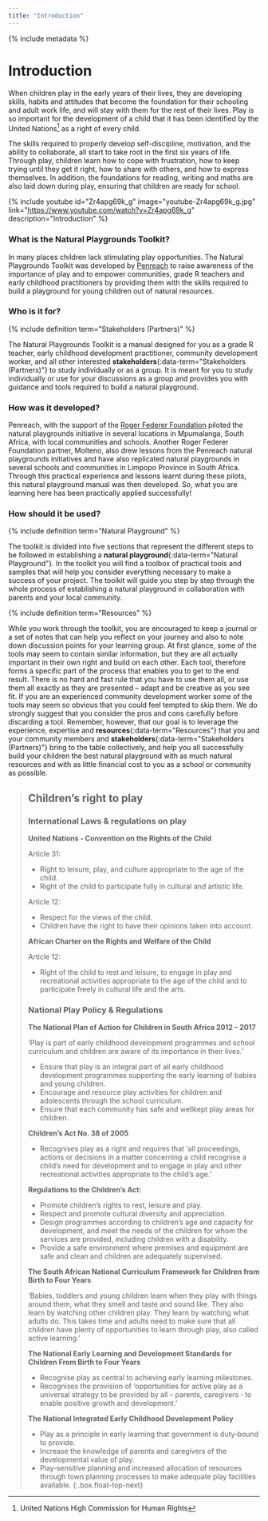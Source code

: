 ```yaml
---
title: "Introduction"
---
```


{% include metadata %}

# Introduction

When children play in the early years of their lives, they are developing skills, habits and attitudes that become the foundation for their schooling and adult work life, and will stay with them for the rest of their lives. Play is so important for the development of a child that it has been identified by the United Nations[^1] as a right of every child.

[^1]: United Nations High Commission for Human Rights

The skills required to properly develop self-discipline, motivation, and the ability to collaborate, all start to take root in the first six years of life. Through play, children learn how to cope with frustration, how to keep trying until they get it right, how to share with others, and how to express themselves. In addition, the foundations for reading, writing and maths are also laid down during play, ensuring that children are ready for school.

{% include youtube
    id="Zr4apg69k_g"
    image="youtube-Zr4apg69k_g.jpg"
    link="https://www.youtube.com/watch?v=Zr4apg69k_g"
    description="Introduction"
%}

### What is the Natural Playgrounds Toolkit?

In many places children lack stimulating play opportunities. The Natural Playgrounds Toolkit was developed by [Penreach](https://penreach.co.za/) to raise awareness of the importance of play and to empower communities, grade R teachers and early childhood practitioners by providing them with the skills required to build a playground for young children out of natural resources.

### Who is it for?

{% include definition term="Stakeholders (Partners)" %}

The Natural Playgrounds Toolkit is a manual designed for you as a grade R teacher, early childhood development practitioner, community development worker, and all other interested **stakeholders**{:data-term="Stakeholders (Partners)"} to study individually or as a group. It is meant for you to study individually or use for your discussions as a group and provides you with guidance and tools required to build a natural playground.

### How was it developed?

Penreach, with the support of the [Roger Federer Foundation](https://www.rogerfedererfoundation.org/en/home/) piloted the natural playgrounds initiative in several locations in Mpumalanga, South Africa, with local communities and schools. Another Roger Federer Foundation partner, Molteno, also drew lessons from the Penreach natural playgrounds initiatives and have also replicated natural playgrounds in several schools and communities in Limpopo Province in South Africa. Through this practical experience and lessons learnt during these pilots, this natural playground manual was then developed. So, what you are learning here has been practically applied successfully!

### How should it be used?

{% include definition term="Natural Playground" %}

The toolkit is divided into five sections that represent the different steps to be followed in establishing a **natural playground**{:data-term="Natural Playground"}. In the toolkit you will find a toolbox of practical tools and samples that will help you consider everything necessary to make a success of your project. The toolkit will guide you step by step through the whole process of establishing a natural playground in collaboration with parents and your local community.

{% include definition term="Resources" %}

While you work through the toolkit, you are encouraged to keep a journal or a set of notes that can help you reflect on your journey and also to note down discussion points for your learning group. At first glance, some of the tools may seem to contain similar information, but they are all actually important in their own right and build on each other. Each tool, therefore forms a specific part of the process that enables you to get to the end result. There is no hard and fast rule that you have to use them all, or use them all exactly as they are presented – adapt and be creative as you see fit. If you are an experienced community development worker some of the tools may seem so obvious that you could feel tempted to skip them. We do strongly suggest that you consider the pros and cons carefully before discarding a tool. Remember, however, that our goal is to leverage the experience, expertise and **resources**{:data-term="Resources"} that you and your community members and **stakeholders**{:data-term="Stakeholders (Partners)"} bring to the table collectively, and help you all  successfully build your children the best natural playground with as much natural resources and with  as little financial cost to you as a school or community as possible.

> ## Children’s right to play
> 
> ### International Laws & regulations on play
> 
> **United Nations ‐ Convention on the Rights of the Child**
> 
> Article 31:
> *   Right to leisure, play, and culture appropriate to the age of the child.
> *   Right of the child to participate fully in cultural and artistic life.
> 
> Article 12:
> *   Respect for the views of the child.
> *   Children have the right to have their opinions taken into account.
> 
> **African Charter on the Rights and Welfare of the Child**
> 
> Article 12:
> *   Right of the child to rest and leisure, to engage in play and recreational activities appropriate to the age of the child and to participate freely in cultural life and the arts.
> 
> ### National Play Policy & Regulations
> 
> **The National Plan of Action for Children in South Africa 2012 – 2017**
> 
> ‘Play is part of early childhood development programmes and school curriculum and children are aware of its importance in their lives.’
> 
> *   Ensure that play is an integral part of all early childhood development programmes supporting the early learning of babies and young children.
> *   Encourage and resource play activities for children and adolescents through the school curriculum.
> *   Ensure that each community has safe and wellkept play areas for children.
> 
> **Children’s Act No. 38 of 2005**
> 
> *   Recognises play as a right and requires that ‘all proceedings, actions or decisions in a matter concerning a child recognise a child’s need for development and to engage in play and other recreational activities appropriate to the child’s age.’
> 
> **Regulations to the Children’s Act:**
> 
> *   Promote children’s rights to rest, leisure and play.
> *   Respect and promote cultural diversity and appreciation.
> *   Design programmes according to children’s age and capacity for development, and meet the needs of the children for whom the services are provided, including children with a disability.
> *   Provide a safe environment where premises and equipment are safe and clean and children are adequately supervised.
> 
> **The South African National Curriculum Framework for Children from Birth to Four Years**
> 
> ‘Babies, toddlers and young children learn when they play with things around them, what they smell and taste and sound like. They also learn by watching other children play. They learn by watching what adults do. This takes time and adults need to make sure that all children have plenty of opportunities to learn through play, also called active learning.’
> 
> **The National Early Learning and Development Standards for Children From Birth to Four Years**
> 
> *   Recognise play as central to achieving early learning milestones.
> *   Recognises the provision of ‘opportunities for active play as a universal strategy to be provided by all – parents, caregivers ‐ to enable positive growth and development.’
> 
> **The National Integrated Early Childhood Development Policy**
> 
> *   Play as a principle in early learning that government is duty‐bound to provide.
> *   Increase the knowledge of parents and caregivers of the developmental value of play.
> *   Play‐sensitive planning and increased allocation of resources through town planning processes to make adequate play facilities available.
{:.box.float-top-next}

